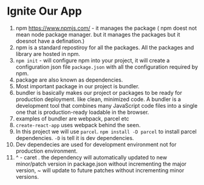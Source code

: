 # Ignite Our App

1. npm https://www.npmjs.com/ - it manages the package ( npm doest not mean node package manager. but it manages the packages but it doesnot have a defination.)
2. npm is a standard repostiroy for all the packages. All the packages and library are hosted in npm.
3. `npm init` - will configure npm into your project, it will create a configuration json file `package.json` with all the configuration required by npm.
4. package are also known as dependencies.
5. Most important package in our project is bundler.
6. bundler is basically makes our project or packages to be ready for production deployment. like clean, minimized code. A bundler is a development tool that combines many JavaScript code files into a single one that is production-ready loadable in the browser. 
7. examples of bundler are webpack, parcel etc
8. `create-react-app` uses webpack behind the seen.
9. In this project we will use `parcel`. `npm install -D parcel` to install parcel dependencies. `-D` is tell it is dev dependencies.
10. Dev dependecies are used for development environment not for production environment.
11. ^ - caret . the dependency will automatically updated to new minor/patch version in package.json without incrementing the major version, ~ will update to future patches without incrementing minor versions.
